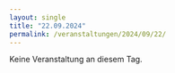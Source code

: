 ```yaml
---
layout: single
title: "22.09.2024"
permalink: /veranstaltungen/2024/09/22/
---
```


Keine Veranstaltung an diesem Tag.
